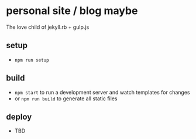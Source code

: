 # personal site / blog maybe

The love child of jekyll.rb + gulp.js

## setup

  * `npm run setup`

## build

  * `npm start` to run a development server and watch templates for changes
  * or `npm run build` to generate all static files

## deploy

  * TBD
